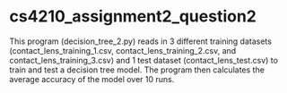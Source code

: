 # cs4210_assignment2_question2
This program (decision_tree_2.py) reads in 3 different training datasets (contact_lens_training_1.csv, contact_lens_training_2.csv, and contact_lens_training_3.csv) and 1 test dataset (contact_lens_test.csv) to train and test a decision tree model. The program then calculates the average accuracy of the model over 10 runs.
